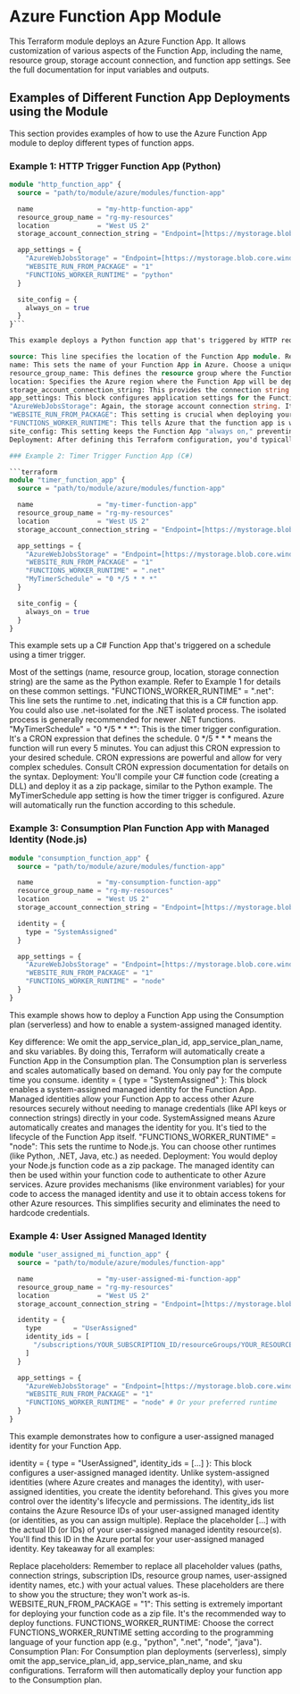 # Azure Function App Module

This Terraform module deploys an Azure Function App. It allows customization of various aspects of the Function App, including the name, resource group, storage account connection, and function app settings.  See the full documentation for input variables and outputs.

## Examples of Different Function App Deployments using the Module

This section provides examples of how to use the Azure Function App module to deploy different types of function apps.

### Example 1: HTTP Trigger Function App (Python)

```terraform
module "http_function_app" {
  source = "path/to/module/azure/modules/function-app"

  name                = "my-http-function-app"
  resource_group_name = "rg-my-resources"
  location            = "West US 2"
  storage_account_connection_string = "Endpoint=[https://mystorage.blob.core.windows.net/;AccountName=mystorage;AccountKey=xxxxxxxxxxxxxxxxxxxxxxxxxxxxxxxxxxxxxxxxxxxxxxxxxxxxxxx](https://www.google.com/search?q=https://mystorage.blob.core.windows.net/%3BAccountName%3Dmystorage%3BAccountKey%3Dxxxxxxxxxxxxxxxxxxxxxxxxxxxxxxxxxxxxxxxxxxxxxxxxxxxxxxx)"

  app_settings = {
    "AzureWebJobsStorage" = "Endpoint=[https://mystorage.blob.core.windows.net/;AccountName=mystorage;AccountKey=xxxxxxxxxxxxxxxxxxxxxxxxxxxxxxxxxxxxxxxxxxxxxxxxxxxxxxx](https://www.google.com/search?q=https://mystorage.blob.core.windows.net/%3BAccountName%3Dmystorage%3BAccountKey%3Dxxxxxxxxxxxxxxxxxxxxxxxxxxxxxxxxxxxxxxxxxxxxxxxxxxxxxxx)"
    "WEBSITE_RUN_FROM_PACKAGE" = "1"
    "FUNCTIONS_WORKER_RUNTIME" = "python"
  }

  site_config = {
    always_on = true
  }
}```

This example deploys a Python function app that's triggered by HTTP requests. This means the function will execute when it receives an HTTP request (like a GET, POST, etc.).

source: This line specifies the location of the Function App module. Replace "path/to/module/azure/modules/function-app" with the actual path to the module in your Terraform project.
name: This sets the name of your Function App in Azure. Choose a unique name within your resource group.
resource_group_name: This defines the resource group where the Function App will be created. Make sure this resource group exists beforehand.
location: Specifies the Azure region where the Function App will be deployed.
storage_account_connection_string: This provides the connection string for the Azure Storage account that the Function App will use. This is essential for storing function code, logs, and other data. Replace the placeholder connection string with your actual storage account connection string.
app_settings: This block configures application settings for the Function App.
"AzureWebJobsStorage": Again, the storage account connection string. It's often good practice to separate this and re-use the same variable for both.
"WEBSITE_RUN_FROM_PACKAGE": This setting is crucial when deploying your function code as a zip package. It tells Azure to run the function from the deployed package.
"FUNCTIONS_WORKER_RUNTIME": This tells Azure that the function app is written in Python. This is how Azure knows which runtime environment to use.
site_config: This setting keeps the Function App "always on," preventing it from going idle. This is often recommended, especially for HTTP-triggered functions.
Deployment: After defining this Terraform configuration, you'd typically deploy your Python function code as a zip package to the Function App. The WEBSITE_RUN_FROM_PACKAGE = "1" setting makes this deployment method work. You'll also need to ensure your function code includes the necessary dependencies and is structured correctly for Azure Functions.

### Example 2: Timer Trigger Function App (C#)

```terraform
module "timer_function_app" {
  source = "path/to/module/azure/modules/function-app"

  name                = "my-timer-function-app"
  resource_group_name = "rg-my-resources"
  location            = "West US 2"
  storage_account_connection_string = "Endpoint=[https://mystorage.blob.core.windows.net/;AccountName=mystorage;AccountKey=xxxxxxxxxxxxxxxxxxxxxxxxxxxxxxxxxxxxxxxxxxxxxxxxxxxxxxx](https://www.google.com/search?q=https://mystorage.blob.core.windows.net/%3BAccountName%3Dmystorage%3BAccountKey%3Dxxxxxxxxxxxxxxxxxxxxxxxxxxxxxxxxxxxxxxxxxxxxxxxxxxxxxxx)"

  app_settings = {
    "AzureWebJobsStorage" = "Endpoint=[https://mystorage.blob.core.windows.net/;AccountName=mystorage;AccountKey=xxxxxxxxxxxxxxxxxxxxxxxxxxxxxxxxxxxxxxxxxxxxxxxxxxxxxxx](https://www.google.com/search?q=https://mystorage.blob.core.windows.net/%3BAccountName%3Dmystorage%3BAccountKey%3Dxxxxxxxxxxxxxxxxxxxxxxxxxxxxxxxxxxxxxxxxxxxxxxxxxxxxxxx)"
    "WEBSITE_RUN_FROM_PACKAGE" = "1"
    "FUNCTIONS_WORKER_RUNTIME" = ".net"
    "MyTimerSchedule" = "0 */5 * * *"
  }

  site_config = {
    always_on = true
  }
}
```

This example sets up a C# Function App that's triggered on a schedule using a timer trigger.

Most of the settings (name, resource group, location, storage connection string) are the same as the Python example. Refer to Example 1 for details on these common settings.
"FUNCTIONS_WORKER_RUNTIME" = ".net": This line sets the runtime to .net, indicating that this is a C# function app. You could also use .net-isolated for the .NET isolated process. The isolated process is generally recommended for newer .NET functions.
"MyTimerSchedule" = "0 */5 * * *": This is the timer trigger configuration. It's a CRON expression that defines the schedule. 0 */5 * * * means the function will run every 5 minutes. You can adjust this CRON expression to your desired schedule. CRON expressions are powerful and allow for very complex schedules. Consult CRON expression documentation for details on the syntax.
Deployment: You'll compile your C# function code (creating a DLL) and deploy it as a zip package, similar to the Python example. The MyTimerSchedule app setting is how the timer trigger is configured. Azure will automatically run the function according to this schedule.


### Example 3: Consumption Plan Function App with Managed Identity (Node.js)

```terraform
module "consumption_function_app" {
  source = "path/to/module/azure/modules/function-app"

  name                = "my-consumption-function-app"
  resource_group_name = "rg-my-resources"
  location            = "West US 2"
  storage_account_connection_string = "Endpoint=[https://mystorage.blob.core.windows.net/;AccountName=mystorage;AccountKey=xxxxxxxxxxxxxxxxxxxxxxxxxxxxxxxxxxxxxxxxxxxxxxxxxxxxxxx](https://www.google.com/search?q=https://mystorage.blob.core.windows.net/%3BAccountName%3Dmystorage%3BAccountKey%3Dxxxxxxxxxxxxxxxxxxxxxxxxxxxxxxxxxxxxxxxxxxxxxxxxxxxxxxx)"

  identity = {
    type = "SystemAssigned"
  }

  app_settings = {
    "AzureWebJobsStorage" = "Endpoint=[https://mystorage.blob.core.windows.net/;AccountName=mystorage;AccountKey=xxxxxxxxxxxxxxxxxxxxxxxxxxxxxxxxxxxxxxxxxxxxxxxxxxxxxxx](https://www.google.com/search?q=https://mystorage.blob.core.windows.net/%3BAccountName%3Dmystorage%3BAccountKey%3Dxxxxxxxxxxxxxxxxxxxxxxxxxxxxxxxxxxxxxxxxxxxxxxxxxxxxxxx)"
    "WEBSITE_RUN_FROM_PACKAGE" = "1"
    "FUNCTIONS_WORKER_RUNTIME" = "node"
  }
}
```

This example shows how to deploy a Function App using the Consumption plan (serverless) and how to enable a system-assigned managed identity.

Key difference: We omit the app_service_plan_id, app_service_plan_name, and sku variables. By doing this, Terraform will automatically create a Function App in the Consumption plan. The Consumption plan is serverless and scales automatically based on demand. You only pay for the compute time you consume.
identity = { type = "SystemAssigned" }: This block enables a system-assigned managed identity for the Function App. Managed identities allow your Function App to access other Azure resources securely without needing to manage credentials (like API keys or connection strings) directly in your code. SystemAssigned means Azure automatically creates and manages the identity for you. It's tied to the lifecycle of the Function App itself.
"FUNCTIONS_WORKER_RUNTIME" = "node": This sets the runtime to Node.js. You can choose other runtimes (like Python, .NET, Java, etc.) as needed.
Deployment: You would deploy your Node.js function code as a zip package. The managed identity can then be used within your function code to authenticate to other Azure services.  Azure provides mechanisms (like environment variables) for your code to access the managed identity and use it to obtain access tokens for other Azure resources.  This simplifies security and eliminates the need to hardcode credentials.


### Example 4: User Assigned Managed Identity

```terraform
module "user_assigned_mi_function_app" {
  source = "path/to/module/azure/modules/function-app"

  name                = "my-user-assigned-mi-function-app"
  resource_group_name = "rg-my-resources"
  location            = "West US 2"
  storage_account_connection_string = "Endpoint=[https://mystorage.blob.core.windows.net/;AccountName=mystorage;AccountKey=xxxxxxxxxxxxxxxxxxxxxxxxxxxxxxxxxxxxxxxxxxxxxxxxxxxxxxx](https://www.google.com/search?q=https://mystorage.blob.core.windows.net/%3BAccountName%3Dmystorage%3BAccountKey%3Dxxxxxxxxxxxxxxxxxxxxxxxxxxxxxxxxxxxxxxxxxxxxxxxxxxxxxxx)"

  identity = {
    type        = "UserAssigned"
    identity_ids = [
      "/subscriptions/YOUR_SUBSCRIPTION_ID/resourceGroups/YOUR_RESOURCE_GROUP/providers/Microsoft.ManagedIdentity/userAssignedIdentities/YOUR_USER_ASSIGNED_IDENTITY_NAME",
    ]
  }

  app_settings = {
    "AzureWebJobsStorage" = "Endpoint=[https://mystorage.blob.core.windows.net/;AccountName=mystorage;AccountKey=xxxxxxxxxxxxxxxxxxxxxxxxxxxxxxxxxxxxxxxxxxxxxxxxxxxxxxx](https://www.google.com/search?q=https://mystorage.blob.core.windows.net/%3BAccountName%3Dmystorage%3BAccountKey%3Dxxxxxxxxxxxxxxxxxxxxxxxxxxxxxxxxxxxxxxxxxxxxxxxxxxxxxxx)"
    "WEBSITE_RUN_FROM_PACKAGE" = "1"
    "FUNCTIONS_WORKER_RUNTIME" = "node" # Or your preferred runtime
  }
}
```

This example demonstrates how to configure a user-assigned managed identity for your Function App.

identity = { type = "UserAssigned", identity_ids = [...] }: This block configures a user-assigned managed identity. Unlike system-assigned identities (where Azure creates and manages the identity), with user-assigned identities, you create the identity beforehand. This gives you more control over the identity's lifecycle and permissions. The identity_ids list contains the Azure Resource IDs of your user-assigned managed identity (or identities, as you can assign multiple). Replace the placeholder [...] with the actual ID (or IDs) of your user-assigned managed identity resource(s). You'll find this ID in the Azure portal for your user-assigned managed identity.
Key takeaway for all examples:

Replace placeholders: Remember to replace all placeholder values (paths, connection strings, subscription IDs, resource group names, user-assigned identity names, etc.) with your actual values. These placeholders are there to show you the structure; they won't work as-is.
WEBSITE_RUN_FROM_PACKAGE = "1": This setting is extremely important for deploying your function code as a zip file. It's the recommended way to deploy functions.
FUNCTIONS_WORKER_RUNTIME: Choose the correct FUNCTIONS_WORKER_RUNTIME setting according to the programming language of your function app (e.g., "python", ".net", "node", "java").
Consumption Plan: For Consumption plan deployments (serverless), simply omit the app_service_plan_id, app_service_plan_name, and sku configurations. Terraform will then automatically deploy your function app to the Consumption plan.

